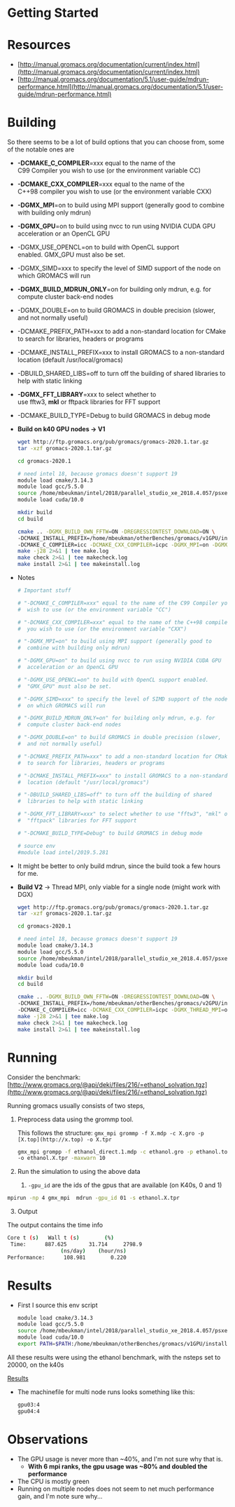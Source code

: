 # Getting Started

# Resources

- [http://manual.gromacs.org/documentation/current/index.html](http://manual.gromacs.org/documentation/current/index.html)
- [http://manual.gromacs.org/documentation/5.1/user-guide/mdrun-performance.html](http://manual.gromacs.org/documentation/5.1/user-guide/mdrun-performance.html)

# Building

So there seems to be a lot of build options that you can choose from, some of the notable ones are

- **-DCMAKE_C_COMPILER**=xxx equal to the name of the C99 Compiler you wish to use (or the environment variable CC)
- **-DCMAKE_CXX_COMPILER**=xxx equal to the name of the C++98 compiler you wish to use (or the environment variable CXX)
- **-DGMX_MPI**=on to build using MPI support (generally good to combine with building only mdrun)
- **-DGMX_GPU**=on to build using nvcc to run using NVIDIA CUDA GPU acceleration or an OpenCL GPU
- -DGMX_USE_OPENCL=on to build with OpenCL support enabled. GMX_GPU must also be set.
- -DGMX_SIMD=xxx to specify the level of SIMD support of the node on which GROMACS will run
- **-DGMX_BUILD_MDRUN_ONLY**=on for building only mdrun, e.g. for compute cluster back-end nodes
- -DGMX_DOUBLE=on to build GROMACS in double precision (slower, and not normally useful)
- -DCMAKE_PREFIX_PATH=xxx to add a non-standard location for CMake to search for libraries, headers or programs
- -DCMAKE_INSTALL_PREFIX=xxx to install GROMACS to a non-standard location (default /usr/local/gromacs)
- -DBUILD_SHARED_LIBS=off to turn off the building of shared libraries to help with static linking
- **-DGMX_FFT_LIBRARY**=xxx to select whether to use fftw3, **mkl** or fftpack libraries for FFT support
- -DCMAKE_BUILD_TYPE=Debug to build GROMACS in debug mode

- **Build on k40 GPU nodes → V1**

    ```bash
    wget http://ftp.gromacs.org/pub/gromacs/gromacs-2020.1.tar.gz
    tar -xzf gromacs-2020.1.tar.gz

    cd gromacs-2020.1

    # need intel 18, because gromacs doesn't support 19
    module load cmake/3.14.3
    module load gcc/5.5.0
    source /home/mbeukman/intel/2018/parallel_studio_xe_2018.4.057/psxevars.sh
    module load cuda/10.0

    mkdir build
    cd build

    cmake .. -DGMX_BUILD_OWN_FFTW=ON -DREGRESSIONTEST_DOWNLOAD=ON \
    -DCMAKE_INSTALL_PREFIX=/home/mbeukman/otherBenches/gromacs/v1GPU/install \
    -DCMAKE_C_COMPILER=icc -DCMAKE_CXX_COMPILER=icpc -DGMX_MPI=on -DGMX_GPU=on -DGMX_FFT_LIBRARY=mkl 2>&1 | tee cmake.log
    make -j28 2>&1 | tee make.log
    make check 2>&1 | tee makecheck.log
    make install 2>&1 | tee makeinstall.log
    ```

- Notes

    ```bash
    # Important stuff

    # "-DCMAKE_C_COMPILER=xxx" equal to the name of the C99 Compiler you
    #  wish to use (or the environment variable "CC")

    # "-DCMAKE_CXX_COMPILER=xxx" equal to the name of the C++98 compiler
    #  you wish to use (or the environment variable "CXX")

    # "-DGMX_MPI=on" to build using MPI support (generally good to
    #  combine with building only mdrun)

    # "-DGMX_GPU=on" to build using nvcc to run using NVIDIA CUDA GPU
    #  acceleration or an OpenCL GPU

    # "-DGMX_USE_OPENCL=on" to build with OpenCL support enabled.
    #  "GMX_GPU" must also be set.

    # "-DGMX_SIMD=xxx" to specify the level of SIMD support of the node
    #  on which GROMACS will run

    # "-DGMX_BUILD_MDRUN_ONLY=on" for building only mdrun, e.g. for
    #  compute cluster back-end nodes

    # "-DGMX_DOUBLE=on" to build GROMACS in double precision (slower,
    #  and not normally useful)

    # "-DCMAKE_PREFIX_PATH=xxx" to add a non-standard location for CMake
    #  to search for libraries, headers or programs

    # "-DCMAKE_INSTALL_PREFIX=xxx" to install GROMACS to a non-standard
    #  location (default "/usr/local/gromacs")

    # "-DBUILD_SHARED_LIBS=off" to turn off the building of shared
    #  libraries to help with static linking

    # "-DGMX_FFT_LIBRARY=xxx" to select whether to use "fftw3", "mkl" or
    #  "fftpack" libraries for FFT support

    # "-DCMAKE_BUILD_TYPE=Debug" to build GROMACS in debug mode

    # source env
    #module load intel/2019.5.281
    ```

- It might be better to only build mdrun, since the build took a few hours for me.

- **Build V2** → Thread MPI, only viable for a single node (might work with DGX)

    ```bash
    wget http://ftp.gromacs.org/pub/gromacs/gromacs-2020.1.tar.gz
    tar -xzf gromacs-2020.1.tar.gz

    cd gromacs-2020.1

    # need intel 18, because gromacs doesn't support 19
    module load cmake/3.14.3
    module load gcc/5.5.0
    source /home/mbeukman/intel/2018/parallel_studio_xe_2018.4.057/psxevars.sh
    module load cuda/10.0

    mkdir build
    cd build

    cmake .. -DGMX_BUILD_OWN_FFTW=ON -DREGRESSIONTEST_DOWNLOAD=ON \
    -DCMAKE_INSTALL_PREFIX=/home/mbeukman/otherBenches/gromacs/v2GPU/install \
    -DCMAKE_C_COMPILER=icc -DCMAKE_CXX_COMPILER=icpc -DGMX_THREAD_MPI=on -DGMX_GPU=on -DGMX_FFT_LIBRARY=mkl 2>&1 | tee cmake.log
    make -j28 2>&1 | tee make.log
    make check 2>&1 | tee makecheck.log
    make install 2>&1 | tee makeinstall.log
    ```

# Running

Consider the benchmark: [http://www.gromacs.org/@api/deki/files/216/=ethanol_solvation.tgz](http://www.gromacs.org/@api/deki/files/216/=ethanol_solvation.tgz)

Running gromacs usually consists of two steps,

1. Preprocess data using the grommp tool. 

    This follows the structure: `gmx_mpi grommp -f X.mdp -c X.gro -p [X.top](http://x.top) -o X.tpr`

    ```bash
    gmx_mpi grompp -f ethanol_direct.1.mdp -c ethanol.gro -p ethanol.top \
    -o ethanol.X.tpr -maxwarn 10
    ```

2. Run the simulation to using the above data
    1. `-gpu_id` are the ids of the gpus that are available (on K40s, 0 and 1)

```bash
mpirun -np 4 gmx_mpi  mdrun -gpu_id 01 -s ethanol.X.tpr
```

3. Output

The output contains the time info

```bash
Core t (s)   Wall t (s)        (%)
 Time:      887.625       31.714     2798.9
                 (ns/day)    (hour/ns)
Performance:      108.981        0.220
```

# Results

- First I source this env script

    ```bash
    module load cmake/3.14.3
    module load gcc/5.5.0
    source /home/mbeukman/intel/2018/parallel_studio_xe_2018.4.057/psxevars.sh
    module load cuda/10.0
    export PATH=$PATH:/home/mbeukman/otherBenches/gromacs/v1GPU/install/bin
    ```

All these results were using the ethanol benchmark, with the nsteps set to 20000, on the k40s

[Results](https://www.notion.so/4c19c31ac7ae43f28f5b2ea9f9438159)

- The machinefile for multi node runs looks something like this:

    ```bash
    gpu03:4
    gpu04:4
    ```

# Observations

- The GPU usage is never more than ~40%, and I'm not sure why that is.
    - **With 6 mpi ranks, the gpu usage was ~80% and doubled the performance**
- The CPU is mostly green
- Running on multiple nodes does not seem to net much performance gain, and I'm note sure why...